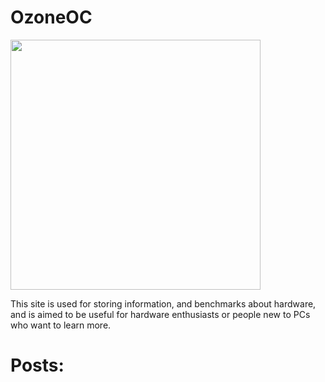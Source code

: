 # OzoneOC
<img src="https://user-images.githubusercontent.com/91910634/211172415-3f713856-0261-4f8c-a976-a73b414930aa.png" width="400">


This site is used for storing information, and benchmarks about hardware, and is aimed to be useful for hardware enthusiasts or people new to PCs who want to learn more.

# Posts:
